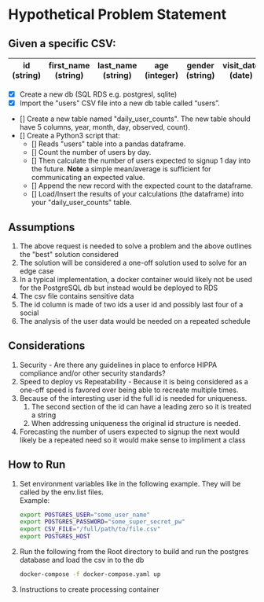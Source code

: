 # Hypothetical Problem Statement
## Given a specific CSV:
id (string) | first_name (string) | last_name (string) | age (integer) | gender (string) | visit_date (date) 
------------ | ------------ | ------------- | ------------- | ------------ | ------------- 

- [x]	Create a new db (SQL RDS e.g. postgresl, sqlite)
- [x]	Import the "users" CSV file into a new db table called “users”.
- []	Create a new table named "daily_user_counts". 
The new table should have 5 columns, year, month, day, observed, count). 
- [] Create a Python3 script that:
    - [] Reads "users" table into a pandas dataframe.
    - [] Count the number of users by day.
    - [] Then calculate the number of users expected to signup 1 day into the future. 
    **Note** a simple mean/average is sufficient for communicating an expected value. 
    - [] Append the new record with the expected count to the dataframe.
    - [] Load/Insert the results of your calculations (the dataframe) into your "daily_user_counts" table.

## Assumptions
1. The above request is needed to solve a problem and the above outlines the "best" solution considered
1. The solution will be considered a one-off solution used to solve for an edge case
1. In a typical implementation, a docker container would likely not be used for the PostgreSQL db but instead would be 
deployed to RDS
1. The csv file contains sensitive data
1. The id column is made of two ids a user id and possibly last four of a social
1. The analysis of the user data would be needed on a repeated schedule 



## Considerations
1. Security - Are there any guidelines in place to enforce HIPPA compliance and/or other security standards?
1. Speed to deploy vs Repeatability - Because it is being considered as a one-off speed is favored over being able to 
recreate multiple times. 
1. Because of the interesting user id the full id is needed for uniqueness. 
    1. The second section of the id can have a leading zero so it is treated a string
    1. When addressing uniqueness the original id structure is needed.
1. Forecasting the number of users expected to signup the next would likely be a repeated need so it would make sense to 
impliment a class
    

## How to Run 
1. Set environment variables like in the following example. They will be called by the env.list files.  
Example:
    ```bash
    export POSTGRES_USER="some_user_name"
    export POSTGRES_PASSWORD="some_super_secret_pw"
    export CSV_FILE="/full/path/to/file.csv"
    export POSTGRES_HOST
    ```
1. Run the following from the Root directory to build and run the postgres database and load the csv in to the db  
    ```bash
    docker-compose -f docker-compose.yaml up
   ``` 
1. Instructions to create processing container 
